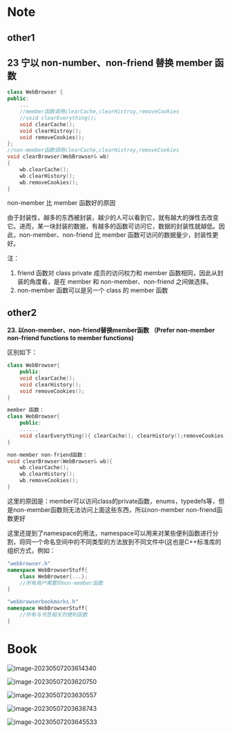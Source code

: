 # Note

## other1

## 23 宁以 non-number、non-friend 替换 member 函数

```cpp
class WebBrowser {
public:
	...
	//member函数调用clearCache,clearHistroy,removeCookies
	//void clearEverything();  
	void clearCache();
	void clearHistroy();
	void removeCookies();
};
//non-member函数调用clearCache,clearHistroy,removeCookies
void clearBrowser(WebBrowser& wb) 
{
	wb.clearCache();
	wb.clearHistory();
	wb.removeCookies();
}
```

non-member 比 member 函数好的原因

由于封装性，越多的东西被封装，越少的人可以看到它，就有越大的弹性去改变它。进而，某一块封装的数据，有越多的函数可访问它，数据的封装性就越低。因此，non-member、non-friend 比 member 函数可访问的数据量少，封装性更好。

注：

1. friend 函数对 class private  成员的访问权力和 member 函数相同，因此从封装的角度看，是在 member 和 non-member、non-friend 之间做选择。
2. non-member 函数可以是另一个 class 的 member 函数

## other2

**23. 以non-member、non-friend替换member函数  （Prefer non-member non-friend functions to member functions)**

区别如下：
    

```cpp
class WebBrowser{
    public:
    void clearCache();
    void clearHistory();
    void removeCookies();
}

member 函数：
class WebBrowser{
    public:
    ......
    void clearEverything(){ clearCache(); clearHistory();removeCookies();}
}

non-member non-friend函数：
void clearBrowser(WebBrowser& wb){
    wb.clearCache();
    wb.clearHistory();
    wb.removeCookies();
}
```

这里的原因是：member可以访问class的private函数，enums，typedefs等，但是non-member函数则无法访问上面这些东西，所以non-member non-friend函数更好

这里还提到了namespace的用法，namespace可以用来对某些便利函数进行分割，将同一个命名空间中的不同类型的方法放到不同文件中(这也是C++标准库的组织方式，例如：
    

```cpp
"webbrowser.h"
namespace WebBrowserStuff{
    class WebBrowser{...};
    //所有用户需要的non-member函数
}

"webbrowserbookmarks.h"
namespace WebBrowserStuff{
    //所有与书签相关的便利函数
}
```



# Book

![image-20230507203614340](image/image-20230507203614340.png)

![image-20230507203620750](image/image-20230507203620750.png)

![image-20230507203630557](image/image-20230507203630557.png)

![image-20230507203638743](image/image-20230507203638743.png)

![image-20230507203645533](image/image-20230507203645533.png)